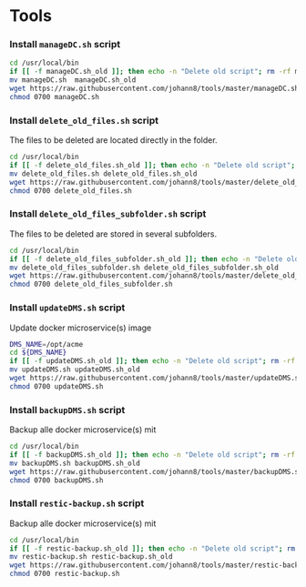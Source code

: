 # Tools

### Install `manageDC.sh` script 

```bash
cd /usr/local/bin
if [[ -f manageDC.sh_old ]]; then echo -n "Delete old script"; rm -rf manageDC.sh_old; echo [ Done ]; fi
mv manageDC.sh  manageDC.sh_old
wget https://raw.githubusercontent.com/johann8/tools/master/manageDC.sh
chmod 0700 manageDC.sh 
```

### Install `delete_old_files.sh` script
The files to be deleted are located directly in the folder.

```bash
cd /usr/local/bin
if [[ -f delete_old_files.sh_old ]]; then echo -n "Delete old script"; rm -rf delete_old_files.sh_old; echo [ Done ]; fi
mv delete_old_files.sh delete_old_files.sh_old
wget https://raw.githubusercontent.com/johann8/tools/master/delete_old_files.sh
chmod 0700 delete_old_files.sh
```

### Install `delete_old_files_subfolder.sh` script
The files to be deleted are stored in several subfolders.

```bash
cd /usr/local/bin
if [[ -f delete_old_files_subfolder.sh_old ]]; then echo -n "Delete old script"; rm -rf delete_old_files_subfolder.sh_old; echo [ Done ]; fi
mv delete_old_files_subfolder.sh delete_old_files_subfolder.sh_old
wget https://raw.githubusercontent.com/johann8/tools/master/delete_old_files_subfolder.sh
chmod 0700 delete_old_files_subfolder.sh
```
### Install `updateDMS.sh` script
Update docker microservice(s) image 

```bash
DMS_NAME=/opt/acme
cd ${DMS_NAME}
if [[ -f updateDMS.sh_old ]]; then echo -n "Delete old script"; rm -rf updateDMS.sh_old; echo [ Done ]; fi
mv updateDMS.sh updateDMS.sh_old
wget https://raw.githubusercontent.com/johann8/tools/master/updateDMS.sh
chmod 0700 updateDMS.sh
```

### Install `backupDMS.sh` script
Backup alle docker microservice(s) mit 

```bash
cd /usr/local/bin
if [[ -f backupDMS.sh_old ]]; then echo -n "Delete old script"; rm -rf backupDMS.sh_old; echo [ Done ]; fi
mv backupDMS.sh backupDMS.sh_old
wget https://raw.githubusercontent.com/johann8/tools/master/backupDMS.sh
chmod 0700 backupDMS.sh
```

### Install `restic-backup.sh` script
Backup alle docker microservice(s) mit

```bash
cd /usr/local/bin
if [[ -f restic-backup.sh_old ]]; then echo -n "Delete old script"; rm -rf restic-backup.sh_old; echo [ Done ]; fi
mv restic-backup.sh restic-backup.sh_old
wget https://raw.githubusercontent.com/johann8/tools/master/restic-backup.sh
chmod 0700 restic-backup.sh
```

